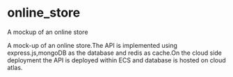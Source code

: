 # online_store
A mockup of an online store

A mock-up of an online store.The API is implemented using express.js,mongoDB as the database and redis as cache.On the cloud side deployment the API is deployed within ECS and database is hosted on cloud atlas. 
